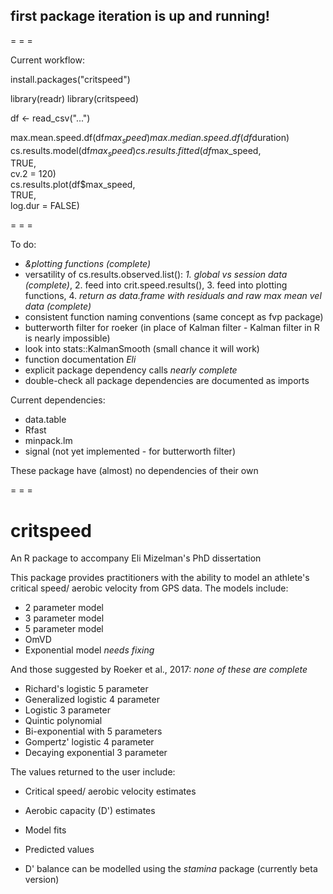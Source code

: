 ## first package iteration is up and running!

= = =

Current workflow:

install.packages("critspeed")

library(readr)
library(critspeed)

df <- read_csv("...")

max.mean.speed.df(df$max_speed)    
max.median.speed.df(df$duration)    
cs.results.model(df$max_speed)    
cs.results.fitted(df$max_speed,    
                  TRUE,    
                  cv.2 = 120)    
cs.results.plot(df$max_speed,    
                TRUE,    
                log.dur = FALSE)

= = =

To do:

* *&plotting functions (complete)*    
* versatility of cs.results.observed.list(): *1. global vs session data (complete)*, 2. feed into crit.speed.results(), 3. feed into plotting functions, 4. *return as data.frame with residuals and raw max mean vel data (complete)*        
* consistent function naming conventions (same concept as fvp package)    
* butterworth filter for roeker (in place of Kalman filter - Kalman filter in R is nearly impossible)    
* look into stats::KalmanSmooth (small chance it will work)    
* function documentation *Eli*    
* explicit package dependency calls *nearly complete*    
* double-check all package dependencies are documented as imports    

Current dependencies:

* data.table    
* Rfast    
* minpack.lm    
* signal (not yet implemented - for butterworth filter)    

These package have (almost) no dependencies of their own    

= = =

# critspeed
An R package to accompany Eli Mizelman's PhD dissertation


This package provides practitioners with the ability to model an athlete's critical speed/ aerobic velocity from GPS data. The models include:    
* 2 parameter model    
* 3 parameter model    
* 5 parameter model    
* OmVD    
* Exponential model *needs fixing*    

And those suggested by Roeker et al., 2017: *none of these are complete*    
* Richard's logistic 5 parameter    
* Generalized logistic 4 parameter    
* Logistic 3 parameter    
* Quintic polynomial    
* Bi-exponential with 5 parameters    
* Gompertz' logistic 4 parameter    
* Decaying exponential 3 parameter    


The values returned to the user include:    
* Critical speed/ aerobic velocity estimates    
* Aerobic capacity (D') estimates    
* Model fits    
* Predicted values    
    
* D' balance can be modelled using the *stamina* package (currently beta version)
